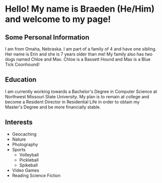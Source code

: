 # Hello! My name is Braeden (He/Him) and welcome to my page!

<!--
**Blhamon055/Blhamon055** is a ✨ _special_ ✨ repository because its `README.md` (this file) appears on your GitHub profile.

Here are some ideas to get you started:

- 🔭 I’m currently working on ...
- 🌱 I’m currently learning ...
- 👯 I’m looking to collaborate on ...
- 🤔 I’m looking for help with ...
- 💬 Ask me about ...
- 📫 How to reach me: ...
- 😄 Pronouns: ...
- ⚡ Fun fact: ...
-->
## Some Personal Information
I am from Omaha, Nebraska. I am part of a family of 4 and have one sibling. Her name is Erin and she is 7 years older than me! My family also has two dogs named Chloe and Max. Chloe is a Bassett Hound and Max is a Blue Tick Coonhound!

## Education
I am currently working towards a Bachelor's Degree in Computer Science at Northwest Missouri State University. My plan is to remain at college and become a Resident Director in Residential Life in order to obtain my Master's Degree and be more financially stable. 

## Interests
* Geocaching
* Nature
* Photography
* Sports
    * Volleyball
    * Pickleball
    * Spikeball
* Video Games
* Reading Science Fiction
